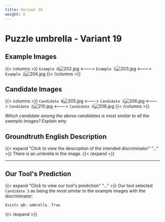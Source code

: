 ```yaml
---
title: Variant 19
weight: 3
---
```


# Puzzle umbrella - Variant 19

## Example Images
{{< columns >}}
`Example 0`![202.jpg](/natscene_data/images/202.jpg)
<--->
`Example 1`![203.jpg](/natscene_data/images/203.jpg)
<--->
`Example 2`![204.jpg](/natscene_data/images/204.jpg)
{{< /columns >}}

## Candidate Images
{{< columns >}}
`Candidate 0`![205.jpg](/natscene_data/images/205.jpg)
<--->
`Candidate 1`![206.jpg](/natscene_data/images/206.jpg)
<--->
`Candidate 2`![210.jpg](/natscene_data/images/210.jpg)
<--->
`Candidate 3`![208.jpg](/natscene_data/images/208.jpg)
{{< /columns >}}

*Which candidate among the above candidates is most similar to all the example images? Explain why.*

## Groundtruth English Description

{{< expand "Click to view the description of the intended discriminator" "..." >}}
There is an umbrella in the image.
{{< /expand >}}

---



## Our Tool's Prediction

{{< expand "Click to view our tool's prediction" "..." >}}
Our tool selected `Candidate 3` as being the most similar to the example images with the discriminator:
```plaintext
Exists q0: umbrella. True
```
{{< /expand >}}

